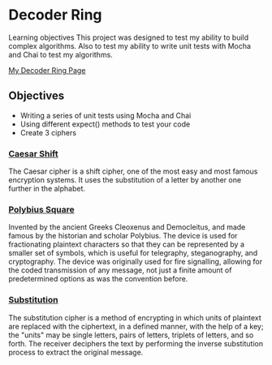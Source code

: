 # Decoder Ring

Learning objectives
This project was designed to test my ability to build complex algorithms. Also to test my ability to write unit tests with Mocha and Chai to test my algorithms.

[My Decoder Ring Page](https://crankyhippo.github.io/project_decoder_ring/)

## Objectives
* Writing a series of unit tests using Mocha and Chai
* Using different expect() methods to test your code
* Create 3 ciphers

### [Caesar Shift](https://en.wikipedia.org/wiki/Caesar_cipher)

The Caesar cipher is a shift cipher, one of the most easy and most famous encryption systems. It uses the substitution of a letter by another one further in the alphabet.

### [Polybius Square](https://en.wikipedia.org/wiki/Polybius_square)

Invented by the ancient Greeks Cleoxenus and Democleitus, and made famous by the historian and scholar Polybius. The device is used for fractionating plaintext characters so that they can be represented by a smaller set of symbols, which is useful for telegraphy, steganography, and cryptography. The device was originally used for fire signalling, allowing for the coded transmission of any message, not just a finite amount of predetermined options as was the convention before.

### [Substitution](https://en.wikipedia.org/wiki/Substitution_cipher)

The substitution cipher is a method of encrypting in which units of plaintext are replaced with the ciphertext, in a defined manner, with the help of a key; the "units" may be single letters, pairs of letters, triplets of letters, and so forth. The receiver deciphers the text by performing the inverse substitution process to extract the original message.
